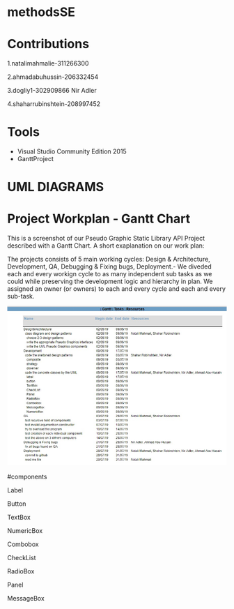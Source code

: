 # methodsSE
# Contributions

1.natalimahmalie-311266300

2.ahmadabuhussin-206332454

3.dogliy1-302909866 Nir Adler

4.shaharrubinshtein-208997452
# Tools
* Visual Studio Community Edition 2015
* GanttProject

# UML DIAGRAMS

# Project Workplan - Gantt Chart
This is a screenshot of our Pseudo Graphic Static Library API Project described with a Gantt Chart.
A short exaplanation on our work plan:

The projects consists of 5 main working cycles: Design & Architecture, Development, QA, Debugging & Fixing bugs, Deployment.- We diveded each and every workign cycle to as many independent sub tasks as we could while preserving the development logic and hierarchy in plan.
We assigned an owner (or owners) to each and every cycle and each and every sub-task.

![alt text](https://github.com/nataliemahmalie/methodsSE/blob/master/Pics/WhatsApp%20Image%202019-07-27%20at%2021.06.20.jpeg)

#components

Label

Button

TextBox 

NumericBox 

Combobox

CheckList

RadioBox

Panel

MessageBox

